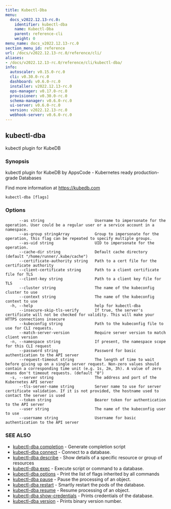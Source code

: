 ```yaml
---
title: Kubectl-Dba
menu:
  docs_v2022.12.13-rc.0:
    identifier: kubectl-dba
    name: Kubectl-Dba
    parent: reference-cli
    weight: 0
menu_name: docs_v2022.12.13-rc.0
section_menu_id: reference
url: /docs/v2022.12.13-rc.0/reference/cli/
aliases:
- /docs/v2022.12.13-rc.0/reference/cli/kubectl-dba/
info:
  autoscaler: v0.15.0-rc.0
  cli: v0.30.0-rc.0
  dashboard: v0.6.0-rc.0
  installer: v2022.12.13-rc.0
  ops-manager: v0.17.0-rc.0
  provisioner: v0.30.0-rc.0
  schema-manager: v0.6.0-rc.0
  ui-server: v0.6.0-rc.0
  version: v2022.12.13-rc.0
  webhook-server: v0.6.0-rc.0
---
```


## kubectl-dba

kubectl plugin for KubeDB

### Synopsis

kubectl plugin for KubeDB by AppsCode - Kubernetes ready production-grade Databases

 Find more information at https://kubedb.com

```
kubectl-dba [flags]
```

### Options

```
      --as string                      Username to impersonate for the operation. User could be a regular user or a service account in a namespace.
      --as-group stringArray           Group to impersonate for the operation, this flag can be repeated to specify multiple groups.
      --as-uid string                  UID to impersonate for the operation.
      --cache-dir string               Default cache directory (default "/home/runner/.kube/cache")
      --certificate-authority string   Path to a cert file for the certificate authority
      --client-certificate string      Path to a client certificate file for TLS
      --client-key string              Path to a client key file for TLS
      --cluster string                 The name of the kubeconfig cluster to use
      --context string                 The name of the kubeconfig context to use
  -h, --help                           help for kubectl-dba
      --insecure-skip-tls-verify       If true, the server's certificate will not be checked for validity. This will make your HTTPS connections insecure
      --kubeconfig string              Path to the kubeconfig file to use for CLI requests.
      --match-server-version           Require server version to match client version
  -n, --namespace string               If present, the namespace scope for this CLI request
      --password string                Password for basic authentication to the API server
      --request-timeout string         The length of time to wait before giving up on a single server request. Non-zero values should contain a corresponding time unit (e.g. 1s, 2m, 3h). A value of zero means don't timeout requests. (default "0")
  -s, --server string                  The address and port of the Kubernetes API server
      --tls-server-name string         Server name to use for server certificate validation. If it is not provided, the hostname used to contact the server is used
      --token string                   Bearer token for authentication to the API server
      --user string                    The name of the kubeconfig user to use
      --username string                Username for basic authentication to the API server
```

### SEE ALSO

* [kubectl-dba completion](/docs/v2022.12.13-rc.0/reference/cli/kubectl-dba_completion)	 - Generate completion script
* [kubectl-dba connect](/docs/v2022.12.13-rc.0/reference/cli/kubectl-dba_connect)	 - Connect to a database.
* [kubectl-dba describe](/docs/v2022.12.13-rc.0/reference/cli/kubectl-dba_describe)	 - Show details of a specific resource or group of resources
* [kubectl-dba exec](/docs/v2022.12.13-rc.0/reference/cli/kubectl-dba_exec)	 - Execute script or command to a database.
* [kubectl-dba options](/docs/v2022.12.13-rc.0/reference/cli/kubectl-dba_options)	 - Print the list of flags inherited by all commands
* [kubectl-dba pause](/docs/v2022.12.13-rc.0/reference/cli/kubectl-dba_pause)	 - Pause the processing of an object.
* [kubectl-dba restart](/docs/v2022.12.13-rc.0/reference/cli/kubectl-dba_restart)	 - Smartly restart the pods of the database.
* [kubectl-dba resume](/docs/v2022.12.13-rc.0/reference/cli/kubectl-dba_resume)	 - Resume processing of an object.
* [kubectl-dba show-credentials](/docs/v2022.12.13-rc.0/reference/cli/kubectl-dba_show-credentials)	 - Prints credentials of the database.
* [kubectl-dba version](/docs/v2022.12.13-rc.0/reference/cli/kubectl-dba_version)	 - Prints binary version number.

